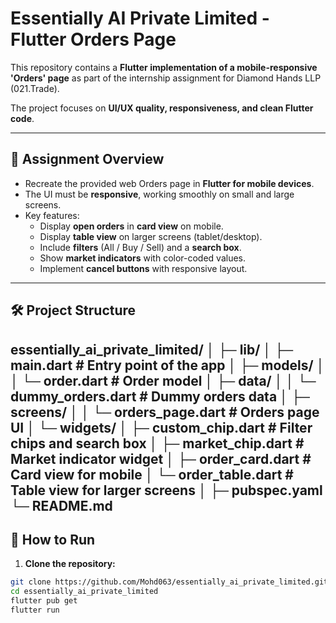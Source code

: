# Essentially AI Private Limited - Flutter Orders Page

This repository contains a **Flutter implementation of a mobile-responsive 'Orders' page** as part of the internship assignment for Diamond Hands LLP (021.Trade).

The project focuses on **UI/UX quality, responsiveness, and clean Flutter code**.

---

## 📄 Assignment Overview

- Recreate the provided web Orders page in **Flutter for mobile devices**.
- The UI must be **responsive**, working smoothly on small and large screens.
- Key features:
  - Display **open orders** in **card view** on mobile.
  - Display **table view** on larger screens (tablet/desktop).
  - Include **filters** (All / Buy / Sell) and a **search box**.
  - Show **market indicators** with color-coded values.
  - Implement **cancel buttons** with responsive layout.

---

## 🛠 Project Structure

essentially_ai_private_limited/
│
├─ lib/
│ ├─ main.dart # Entry point of the app
│ ├─ models/
│ │ └─ order.dart # Order model
│ ├─ data/
│ │ └─ dummy_orders.dart # Dummy orders data
│ ├─ screens/
│ │ └─ orders_page.dart # Orders page UI
│ └─ widgets/
│ ├─ custom_chip.dart # Filter chips and search box
│ ├─ market_chip.dart # Market indicator widget
│ ├─ order_card.dart # Card view for mobile
│ └─ order_table.dart # Table view for larger screens
│
├─ pubspec.yaml
└─ README.md
---

## 🚀 How to Run

1. **Clone the repository:**

```bash
git clone https://github.com/Mohd063/essentially_ai_private_limited.git
cd essentially_ai_private_limited
flutter pub get
flutter run
